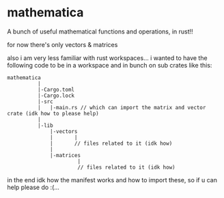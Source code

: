 # mathematica

A bunch of useful mathematical functions and operations, in rust!!

for now there's only vectors & matrices

also i am very less familiar with rust workspaces... i wanted to have the following code to be in a workspace and in bunch on sub crates like this:

```
mathematica
          |
          |-Cargo.toml
          |-Cargo.lock
          |-src
          |   |-main.rs // which can import the matrix and vector crate (idk how to please help)
          |
          |-lib
              |-vectors
              |       |
              |       // files related to it (idk how)
              |
              |-matrices
                       |
                       // files related to it (idk how)
```

in the end idk how the manifest works and how to import these, so if u can help please do :(...
